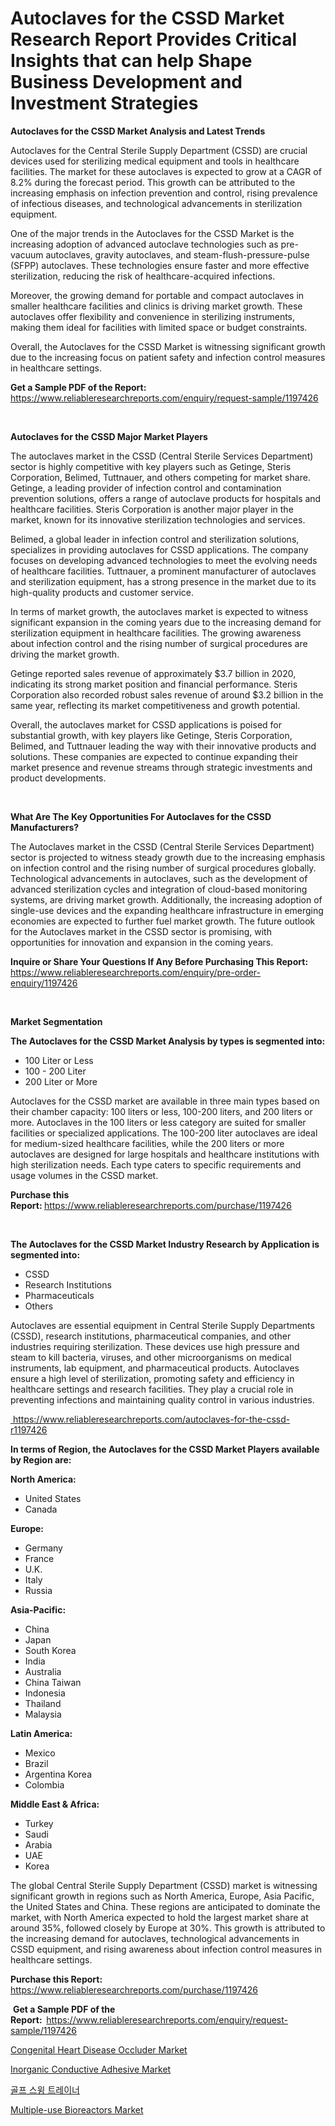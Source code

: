 <p><h1>Autoclaves for the CSSD Market Research Report Provides Critical Insights that can help Shape Business Development and Investment Strategies</h1></p><p><strong>Autoclaves for the CSSD Market Analysis and Latest Trends</strong></p>
<p><p>Autoclaves for the Central Sterile Supply Department (CSSD) are crucial devices used for sterilizing medical equipment and tools in healthcare facilities. The market for these autoclaves is expected to grow at a CAGR of 8.2% during the forecast period. This growth can be attributed to the increasing emphasis on infection prevention and control, rising prevalence of infectious diseases, and technological advancements in sterilization equipment.</p><p>One of the major trends in the Autoclaves for the CSSD Market is the increasing adoption of advanced autoclave technologies such as pre-vacuum autoclaves, gravity autoclaves, and steam-flush-pressure-pulse (SFPP) autoclaves. These technologies ensure faster and more effective sterilization, reducing the risk of healthcare-acquired infections.</p><p>Moreover, the growing demand for portable and compact autoclaves in smaller healthcare facilities and clinics is driving market growth. These autoclaves offer flexibility and convenience in sterilizing instruments, making them ideal for facilities with limited space or budget constraints.</p><p>Overall, the Autoclaves for the CSSD Market is witnessing significant growth due to the increasing focus on patient safety and infection control measures in healthcare settings.</p></p>
<p><strong>Get a Sample PDF of the Report:&nbsp;</strong> <a href="https://www.reliableresearchreports.com/enquiry/request-sample/1197426">https://www.reliableresearchreports.com/enquiry/request-sample/1197426</a></p>
<p>&nbsp;</p>
<p><strong>Autoclaves for the CSSD Major Market Players</strong></p>
<p><p>The autoclaves market in the CSSD (Central Sterile Services Department) sector is highly competitive with key players such as Getinge, Steris Corporation, Belimed, Tuttnauer, and others competing for market share. Getinge, a leading provider of infection control and contamination prevention solutions, offers a range of autoclave products for hospitals and healthcare facilities. Steris Corporation is another major player in the market, known for its innovative sterilization technologies and services.</p><p>Belimed, a global leader in infection control and sterilization solutions, specializes in providing autoclaves for CSSD applications. The company focuses on developing advanced technologies to meet the evolving needs of healthcare facilities. Tuttnauer, a prominent manufacturer of autoclaves and sterilization equipment, has a strong presence in the market due to its high-quality products and customer service.</p><p>In terms of market growth, the autoclaves market is expected to witness significant expansion in the coming years due to the increasing demand for sterilization equipment in healthcare facilities. The growing awareness about infection control and the rising number of surgical procedures are driving the market growth.</p><p>Getinge reported sales revenue of approximately $3.7 billion in 2020, indicating its strong market position and financial performance. Steris Corporation also recorded robust sales revenue of around $3.2 billion in the same year, reflecting its market competitiveness and growth potential.</p><p>Overall, the autoclaves market for CSSD applications is poised for substantial growth, with key players like Getinge, Steris Corporation, Belimed, and Tuttnauer leading the way with their innovative products and solutions. These companies are expected to continue expanding their market presence and revenue streams through strategic investments and product developments.</p></p>
<p>&nbsp;</p>
<p><strong>What Are The Key Opportunities For Autoclaves for the CSSD Manufacturers?</strong></p>
<p><p>The Autoclaves market in the CSSD (Central Sterile Services Department) sector is projected to witness steady growth due to the increasing emphasis on infection control and the rising number of surgical procedures globally. Technological advancements in autoclaves, such as the development of advanced sterilization cycles and integration of cloud-based monitoring systems, are driving market growth. Additionally, the increasing adoption of single-use devices and the expanding healthcare infrastructure in emerging economies are expected to further fuel market growth. The future outlook for the Autoclaves market in the CSSD sector is promising, with opportunities for innovation and expansion in the coming years.</p></p>
<p><strong>Inquire or Share Your Questions If Any Before Purchasing This Report:</strong> <a href="https://www.reliableresearchreports.com/enquiry/pre-order-enquiry/1197426">https://www.reliableresearchreports.com/enquiry/pre-order-enquiry/1197426</a></p>
<p>&nbsp;</p>
<p><strong>Market Segmentation</strong></p>
<p><strong>The Autoclaves for the CSSD Market Analysis by types is segmented into:</strong></p>
<p><ul><li>100 Liter or Less</li><li>100 - 200 Liter</li><li>200 Liter or More</li></ul></p>
<p><p>Autoclaves for the CSSD market are available in three main types based on their chamber capacity: 100 liters or less, 100-200 liters, and 200 liters or more. Autoclaves in the 100 liters or less category are suited for smaller facilities or specialized applications. The 100-200 liter autoclaves are ideal for medium-sized healthcare facilities, while the 200 liters or more autoclaves are designed for large hospitals and healthcare institutions with high sterilization needs. Each type caters to specific requirements and usage volumes in the CSSD market.</p></p>
<p><strong>Purchase this Report:&nbsp;</strong><a href="https://www.reliableresearchreports.com/purchase/1197426">https://www.reliableresearchreports.com/purchase/1197426</a></p>
<p>&nbsp;</p>
<p><strong>The Autoclaves for the CSSD Market Industry Research by Application is segmented into:</strong></p>
<p><ul><li>CSSD</li><li>Research Institutions</li><li>Pharmaceuticals</li><li>Others</li></ul></p>
<p><p>Autoclaves are essential equipment in Central Sterile Supply Departments (CSSD), research institutions, pharmaceutical companies, and other industries requiring sterilization. These devices use high pressure and steam to kill bacteria, viruses, and other microorganisms on medical instruments, lab equipment, and pharmaceutical products. Autoclaves ensure a high level of sterilization, promoting safety and efficiency in healthcare settings and research facilities. They play a crucial role in preventing infections and maintaining quality control in various industries.</p></p>
<p><a href="https://www.reliableresearchreports.com/autoclaves-for-the-cssd-r1197426">&nbsp;https://www.reliableresearchreports.com/autoclaves-for-the-cssd-r1197426</a></p>
<p><strong>In terms of Region, the Autoclaves for the CSSD Market Players available by Region are:</strong></p>
<p>
    <p> <strong> North America: </strong>
        <ul>
            <li>United States</li>
            <li>Canada</li>
        </ul>
        </p> 
    <p> <strong> Europe: </strong>
        <ul>
            <li>Germany</li>
            <li>France</li>
            <li>U.K.</li>
            <li>Italy</li>
            <li>Russia</li>
        </ul>
        </p> 
    <p> <strong> Asia-Pacific: </strong>
        <ul>
            <li>China</li>
            <li>Japan</li>
            <li>South Korea</li>
            <li>India</li>
            <li>Australia</li>
            <li>China Taiwan</li>
            <li>Indonesia</li>
            <li>Thailand</li>
            <li>Malaysia</li>
        </ul>
        </p> 
    <p> <strong> Latin America: </strong>
        <ul>
            <li>Mexico</li>
            <li>Brazil</li>
            <li>Argentina Korea</li>
            <li>Colombia</li>
        </ul>
        </p> 
    <p> <strong> Middle East & Africa: </strong>
        <ul>
            <li>Turkey</li>
            <li>Saudi</li>
            <li>Arabia</li>
            <li>UAE</li>
            <li>Korea</li>
        </ul>
    </p>
    </p>
<p><p>The global Central Sterile Supply Department (CSSD) market is witnessing significant growth in regions such as North America, Europe, Asia Pacific, the United States and China. These regions are anticipated to dominate the market, with North America expected to hold the largest market share at around 35%, followed closely by Europe at 30%. This growth is attributed to the increasing demand for autoclaves, technological advancements in CSSD equipment, and rising awareness about infection control measures in healthcare settings.</p></p>
<p><strong>Purchase this Report: </strong><a href="https://www.reliableresearchreports.com/purchase/1197426">https://www.reliableresearchreports.com/purchase/1197426</a></p>
<p>&nbsp;<strong>Get a Sample PDF of the Report:&nbsp;&nbsp;</strong><a href="https://www.reliableresearchreports.com/enquiry/request-sample/1197426">https://www.reliableresearchreports.com/enquiry/request-sample/1197426</a></p>
<p><strong></strong></p>
<p><p><a href="https://github.com/beatblasta/Market-Research-Report-List-3/blob/main/congenital-heart-disease-occluder-market.md">Congenital Heart Disease Occluder Market</a></p><p><a href="https://issuu.com/reportprime-2/docs/inorganic-conductive-adhesive-market-size-2030.ppt">Inorganic Conductive Adhesive Market</a></p><p><a href="https://github.com/darrellockm3ytan895656/Market-Research-Report-List-1/blob/main/944283547140.md">골프 스윙 트레이너</a></p><p><a href="https://github.com/shotows/Market-Research-Report-List-2/blob/main/multiple-use-bioreactors-market.md">Multiple-use Bioreactors Market</a></p></p>